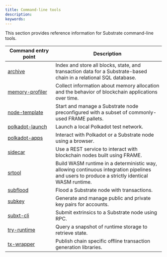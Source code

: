 ```yaml
---
title: Command-line tools
description:
keywords:
---
```


This section provides reference information for Substrate command-line tools.

| <div style="width:138px;">Command entry point | Description
| ------------------- | -----------
| [archive](/reference/command-line-tools/archive) | Index and store all blocks, state, and transaction data for a Substrate-based chain in a relational SQL database.
| [memory-profiler](/reference/command-line-tools/memory-profiler) | Collect information about memory allocation and the behavior of blockchain applications over time.
| [node-template](/reference/command-line-tools/node-template) | Start and manage a Substrate node preconfigured with a subset of commonly-used FRAME pallets.
| [polkadot-launch](https://github.com/paritytech/polkadot-launch) | Launch a local Polkadot test network.
| [polkadot-apps](https://polkadot.js.org/apps) | Interact with Polkadot or a Substrate node using a browser.
| [sidecar](/reference/command-line-tools/sidecar/) | Use a REST service to interact with blockchain nodes built using FRAME.
| [srtool](/reference/command-line-tools/srtool) | Build WASM runtime in a deterministic way, allowing continuous integration pipelines and users to produce a strictly identical WASM runtime.
| [subflood](/reference/command-line-tools/subflood/) | Flood a Substrate node with transactions.
| [subkey](/reference/command-line-tools/subkey) | Generate and manage public and private key pairs for accounts.
| [subxt-cli](/reference/command-line-tools/subxt-cli/) | Submit extrinsics to a Substrate node using RPC.
| [try-runtime](/reference/command-line-tools/try-runtime/) | Query a snapshot of runtime storage to retrieve state.
| [tx-wrapper](/reference/command-line-tools/tx-wrapper/) | Publish chain specific offline transaction generation libraries.
